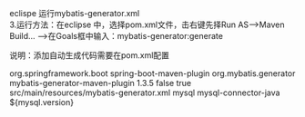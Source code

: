 eclispe 运行mybatis-generator.xml  
3.运行方法：在eclipse 中，选择pom.xml文件，击右键先择Run AS——>Maven Build… ——>在Goals框中输入：mybatis-generator:generate

说明：添加自动生成代码需要在pom.xml配置

<build>
        <plugins>
            <plugin>
                <groupId>org.springframework.boot</groupId>
                <artifactId>spring-boot-maven-plugin</artifactId>
            </plugin>
            <plugin>
                <groupId>org.mybatis.generator</groupId>
                <artifactId>mybatis-generator-maven-plugin</artifactId>
                <version>1.3.5</version>
                <configuration>
                    <!--允许移动生成的文件-->
                    <verbose>false</verbose>
                    <!--允许覆盖生成的文件-->
                    <overwrite>true</overwrite>
                    <!--配置文件的路径-->
                    <configurationFile>src/main/resources/mybatis-generator.xml</configurationFile>
                </configuration>
                <dependencies>
                    <dependency>
                        <groupId>mysql</groupId>
                        <artifactId>mysql-connector-java</artifactId>
                        <version>${mysql.version}</version>
                    </dependency>
                </dependencies>
            </plugin>
        </plugins>
    </build>
    
    


    